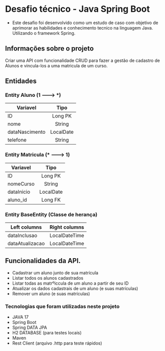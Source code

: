 # Desafio técnico - Java Spring Boot 

- Este desafio foi desenvolvido como um estudo de caso com objetivo de aprimorar as habilidades e conhecimento tecnico na linguagem Java. Utilizando o framework Spring.

## Informações sobre o projeto
Criar uma API com funcionalidade CRUD para fazer a gestão de cadastro de Alunos e vincula-los a uma matricula de um curso. 

## Entidades

### Entity Aluno (1 ---> *)
| Variavel  | Tipo  | 
| ------------- |:-------------:|
| ID      | Long PK    |
| nome      | String     |
| dataNascimento      | LocalDate     |
| telefone      | String     |

### Entity Matricula (* ---> 1)
| Variavel | Tipo | 
| ------------- |:-------------:|
| ID      | Long PK    |
| nomeCurso     | String     |
| dataInicio      | LocalDate     |
| aluno_id      | Long FK     |

### Entity BaseEntity (Classe de herança)
| Left columns  | Right columns | 
| ------------- |:-------------:|
| dataInclusao      | LocalDateTime     |
| dataAtualizacao      | LocalDateTime   |

## Funcionalidades da API. 
- Cadastrar um aluno junto de sua matrícula
- Listar todos os alunos cadastrados
- Listar todas as matrºiccula de um aluno a partir de seu ID
- Atualizar os dados cadastrais de um aluno (e suas matrículas)
- Remover um aluno (e suas matrículas)

### Tecnologias que foram utilizadas neste projeto
- JAVA 17
- Spring Boot
- Spring DATA JPA
- H2 DATABASE (para testes locais)
- Maven
- Rest Client (arquivo .http para teste rápidos)
